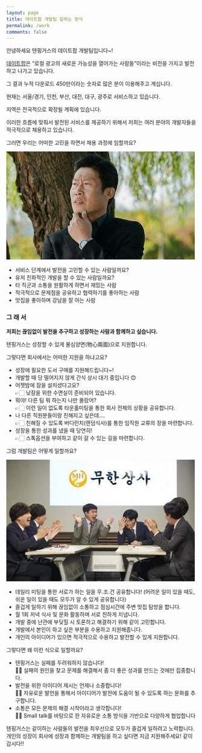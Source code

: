 ```yaml
---
layout: page
title: 데이트팝 개발팀 일하는 방식
permalink: /work
comments: false
---
```


<style>

</style>

안녕하세요 텐핑거스의 데이트팝 개발팀입니다~!

[데이트팝](https://datepop.co.kr/)은 “로컬 광고의 새로운 가능성을 열어가는 사람들”이라는 비전을 가지고 발전하고 나가고 있습니다.

그 결과 누적 다운로드 450만이라는 숫자로 많은 분이 이용해주고 계십니다.

현재는 서울/경기, 인천, 부산, 대전, 대구, 광주로 서비스하고 있습니다.

지역은 전국적으로 확장될 계획에 있습니다.

이러한 흐름에 맞춰서 발전된 서비스를 제공하기 위해서 
저희는 여러 분야의 개발자들을 적극적으로 채용하고 있습니다.

그러면 우리는 어떠한 고민을 하면서 채용 과정에 임할까요?

<img src="/assets/images/work/Untitled.png" width="500px" />

- 서비스 단계에서 발전을 고민할 수 있는 사람일까요?
- 유저 친화적인 개발을 할 수 있는 사람일까요?
- 타 직군과 소통을 원활하게 하면서 재밌는 사람
- 적극적으로 문제점을 공유하고 협력하기를 좋아하는 사람
- 맛집을 좋아하며 강남을 잘 아는 사람

### 그 래 서

**저희는 끊임없이 발전을 추구하고 성장하는 사람과 함께하고 싶습니다.**

텐핑거스는 성장할 수 있게 물심양면(物心兩面)으로 지원합니다.

그렇다면 회사에서는 어떠한 지원을 하냐고요?

- 성장에 필요한 도서 구매를 지원해드립니다~!
- 개발할 때 당 떨어지지 않게 간식 상시 대기 중입니다 😊
- 어젯밤에 잠을 설치셨다고요?<br />
  👉🏻 낮잠을 위한 수면실이 준비되어 있습니다.
- 뭐야! 다른 팀 뭐 하는지 나만 몰랐어?<br />
  👉🏻 이런 일이 없도록 타운홀미팅을 통한 회사 전체의 상황을 공유합니다.
- 나 다른 직원분들이랑 친해지고 싶은데....<br />
  👉🏻 친해질 수 있도록 버디런치(랜덤식사)를 통한 임직원 교류의 장을 마련합니다.
- 성장을 통한 성과를 냈을 때 당연히!<br />
  👉🏻 스톡옵션을 부여하고 같이 갈 수 있는 길을 마련합니다.

그럼 개발팀은 어떻게 일할까요?

<img src="/assets/images/work/Untitled 1.png" width="500px" />

- 데일리 미팅을 통한 서로가 하는 일을 무.조.건 공유합니다!
(어려운 일이 있을 때도, 쉬운 일이 있을 때도 모두가 알 수 있게 공유합니다)
- 즐겁게 일하기 위해 끊임없이 소통하고 점심시간에 주변 맛집 탐방을 합니다.
- 월 1회 저녁 식사 및 문화 활동하며 서로 친하게 지냅니다.
- 개발 중에 난관에 부딪힐 시 토론하고 해결하기 위해 같이 고민합니다.
- 개발에서 본인이 하고 싶은 부분을 수용하고 지원해줍니다.
- 개인의 아이디어가 있으면 적극적으로 수용하고 발전할 수 있게 지원합니다.

그렇다면 왜 이런 식으로 일할까요?

- 텐핑거스는 실패를 두려워하지 않습니다!<br />
  💪🏻 실패의 원인을 찾고 문제를 해결해서 좀 더 좋은 성과를 만드는 것에만 집중합니다.
- 발전을 위한 아이디어 제시는 언제나 소중합니다!<br />
  💪🏻 자유로운 발언을 통해서 아이디어가 발전에 도움이 될 수 있도록 하는 문화를 추구합니다.
- 소통은 모든 문제의 해결 시작이라고 생각합니다!<br />
  💪🏻 Small talk를 바탕으로 한 자유로운 소통 방식을 기반으로 다양하게 협업합니다

텐핑거스는 같이하는 사람들의 발전을 최우선으로 모두가 즐겁게 일하려고 노력합니다. 개인의 성장이 회사에 성장과 함께하는 개발팀을 하고 싶다면 지금 지원해주세요! 같이 갑시다!!
